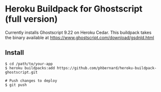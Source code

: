 # Heroku Buildpack for Ghostscript (full version)

Currently installs Ghostscript 9.22 on Heroku Cedar. This buildpack takes the binary available at https://www.ghostscript.com/download/gsdnld.html

## Install

    $ cd /path/to/your-app
    $ heroku buildpacks:add https://github.com/phbernard/heroku-buildpack-ghostscript.git

    # Push changes to deploy
    $ git push
